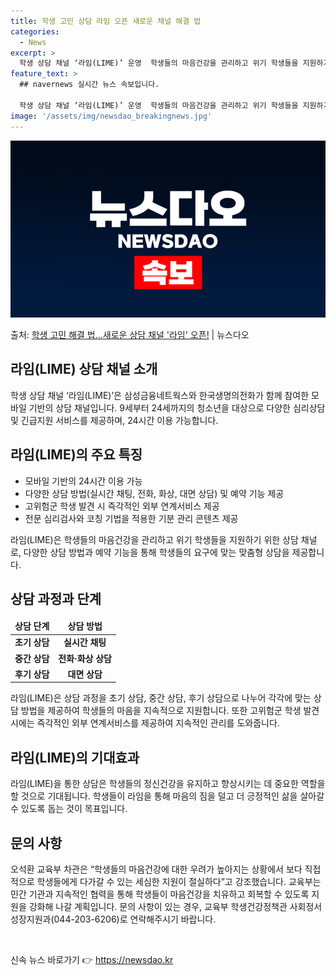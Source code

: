 ```yaml
---
title: 학생 고민 상담 라임 오픈 새로운 채널 해결 법
categories:
  - News
excerpt: >
  학생 상담 채널 ‘라임(LIME)’ 운영  학생들의 마음건강을 관리하고 위기 학생들을 지원하기 위한 새로운 …
feature_text: >
  ## navernews 실시간 뉴스 속보입니다.

  학생 상담 채널 ‘라임(LIME)’ 운영  학생들의 마음건강을 관리하고 위기 학생들을 지원하기 위한 새로운 …
image: '/assets/img/newsdao_breakingnews.jpg'
---
```


![뉴스다오 속보](/assets/img/newsdao_breakingnews.jpg)

<p>출처: <a href="https://newsdao.kr/4340" rel="dofollow">학생 고민 해결 법…새로운 상담 채널 '라임' 오픈!</a> | 뉴스다오</p>

<h2 data-ke-size="size26">라임(LIME) 상담 채널 소개</h2>
<p data-ke-size="size16">학생 상담 채널 ‘라임(LIME)’은 삼성금융네트웍스와 한국생명의전화가 함께 참여한 모바일 기반의 상담 채널입니다. 9세부터 24세까지의 청소년을 대상으로 다양한 심리상담 및 긴급지원 서비스를 제공하며, 24시간 이용 가능합니다.</p>

<h2 data-ke-size="size26">라임(LIME)의 주요 특징</h2>
<ul>
<li>모바일 기반의 24시간 이용 가능</li>
<li>다양한 상담 방법(실시간 채팅, 전화, 화상, 대면 상담) 및 예약 기능 제공</li>
<li>고위험군 학생 발견 시 즉각적인 외부 연계서비스 제공</li>
<li>전문 심리검사와 코칭 기법을 적용한 기분 관리 콘텐츠 제공</li>
</ul>
<p data-ke-size="size16">라임(LIME)은 학생들의 마음건강을 관리하고 위기 학생들을 지원하기 위한 상담 채널로, 다양한 상담 방법과 예약 기능을 통해 학생들의 요구에 맞는 맞춤형 상담을 제공합니다.</p>

<h2 data-ke-size="size26">상담 과정과 단계</h2>
<table>
<thead>
<tr>
<td style="text-align: center; height: 17px;"><b>상담 단계</b></td>
<td style="text-align: center; height: 17px;"><b>상담 방법</b></td>
</tr>
</thead>
<tbody>
<tr>
<td style="text-align: center; height: 17px;"><b>초기 상담</b></td>
<td style="text-align: center; height: 17px;"><b>실시간 채팅</b></td>
</tr>
<tr>
<td style="text-align: center; height: 17px;"><b>중간 상담</b></td>
<td style="text-align: center; height: 17px;"><b>전화·화상 상담</b></td>
</tr>
<tr>
<td style="text-align: center; height: 17px;"><b>후기 상담</b></td>
<td style="text-align: center; height: 17px;"><b>대면 상담</b></td>
</tr>
</tbody>
</table>
<p data-ke-size="size16">라임(LIME)은 상담 과정을 초기 상담, 중간 상담, 후기 상담으로 나누어 각각에 맞는 상담 방법을 제공하여 학생들의 마음을 지속적으로 지원합니다. 또한 고위험군 학생 발견 시에는 즉각적인 외부 연계서비스를 제공하여 지속적인 관리를 도와줍니다.</p>

<h2 data-ke-size="size26">라임(LIME)의 기대효과</h2>
<p data-ke-size="size16">라임(LIME)을 통한 상담은 학생들의 정신건강을 유지하고 향상시키는 데 중요한 역할을 할 것으로 기대됩니다. 학생들이 라임을 통해 마음의 짐을 덜고 더 긍정적인 삶을 살아갈 수 있도록 돕는 것이 목표입니다.</p>

<h2 data-ke-size="size26">문의 사항</h2>
<p data-ke-size="size16">오석환 교육부 차관은 “학생들의 마음건강에 대한 우려가 높아지는 상황에서 보다 직접적으로 학생들에게 다가갈 수 있는 세심한 지원이 절실하다”고 강조했습니다. 교육부는 민간 기관과 지속적인 협력을 통해 학생들이 마음건강을 치유하고 회복할 수 있도록 지원을 강화해 나갈 계획입니다. 문의 사항이 있는 경우, 교육부 학생건강정책관 사회정서성장지원과(044-203-6206)로 연락해주시기 바랍니다.</p>
<p data-ke-size="size16">&nbsp;</p> 

신속 뉴스 바로가기 👉 <a href="https://newsdao.kr" rel="dofollow">https://newsdao.kr</a>


